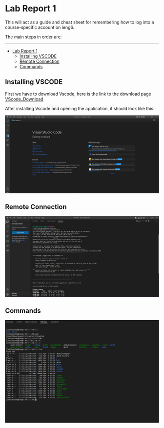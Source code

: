 # Lab Report 1

This will act as a guide and cheat sheet for remembering how to log into a course-specific account on ieng6.

The main steps in order are:
***
- [Lab Report 1](#lab-report-1)
  - [Installing VSCODE](#installing-vscode)
  - [Remote Connection](#remote-connection)
  - [Commands](#commands)


## Installing VSCODE
First we have to download Vscode, here is the link to the download page
[VScode_Download](https://code.visualstudio.com/)

After installing Vscode and opening the application, it should look like this:

![Image](screenshots/installed_vscode.png)

## Remote Connection

![Image](screenshots/successful_remote.png)

## Commands

![Image](screenshots/some_commands.png)

